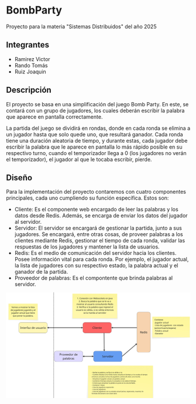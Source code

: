 # BombParty
Proyecto para la materia "Sistemas Distribuidos" del año 2025

## Integrantes
- Ramirez Victor
- Rando Tomás
- Ruiz Joaquin

## Descripción
El proyecto se basa en una simplificación del juego Bomb Party. En este, se contará con un grupo de jugadores, los cuales deberán escribir la palabra que aparece en pantalla correctamente.

La partida del juego se dividirá en rondas, donde en cada ronda se elimina a un jugador hasta que solo quede uno, que resultará ganador. Cada ronda tiene una duración aleatoria de tiempo, y durante estas, cada jugador debe escribir la palabra que le aparece en pantalla lo más rápido posible en su respectivo turno, cuando el temporizador llega a 0 (los jugadores no verán el temporizador), el jugador al que le tocaba escribir, pierde. 

## Diseño
Para la implementación del proyecto contaremos con cuatro componentes principales, cada uno cumpliendo su función específica. Estos son:
- Cliente: Es el componente web encargado de leer las palabras y los datos desde Redis. Además, se encarga de enviar los datos del jugador al servidor.
- Servidor: El servidor se encargará de gestionar la partida, junto a sus jugadores. Se encargará, entre otras cosas, de proveer palabras a los clientes mediante Redis, gestionar el tiempo de cada ronda, validar las respuestas de los jugadores y mantener la lista de usuarios.
- Redis: Es el medio de comunicación del servidor hacia los clientes. Posee información vital para cada ronda. Por ejemplo, el jugador actual, la lista de jugadores con su respectivo estado, la palabra actual y el ganador de la partida.
- Proveedor de palabras: Es el compontente que brinda palabras al servidor.  
  
![Esquema](images/esquema.jpg)